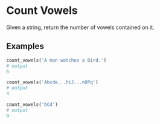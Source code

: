 # Count Vowels

Given a string, return the number of vowels contained on it.

## Examples
```python
count_vowels('A man watches a Bird.')
# output
6
```

```python
count_vowels('Abcde...hiJ...nOPq')
# output
4
```

```python
count_vowels('bCd')
# output
0
```